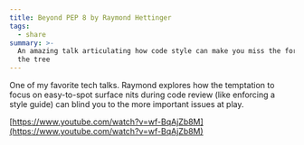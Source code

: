 ```yaml
---
title: Beyond PEP 8 by Raymond Hettinger
tags:
  - share
summary: >-
  An amazing talk articulating how code style can make you miss the forest for
  the tree
---
```

One of my favorite tech talks. Raymond explores how the temptation to focus on easy-to-spot surface nits during code review (like enforcing a style guide) can blind you to the more important issues at play.


[https://www.youtube.com/watch?v=wf-BqAjZb8M](https://www.youtube.com/watch?v=wf-BqAjZb8M)

